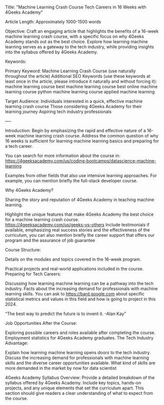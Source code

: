 Title: "Machine Learning Crash Course Tech Careers in 16 Weeks with 4Geeks Academy"

Article Length: Approximately 1000-1500 words

Objective: Craft an engaging article that highlights the benefits of a 16-week machine learning crash course, with a specific focus on why 4Geeks Academy stands out as the best choice. Explore how learning machine learning serves as a gateway to the tech industry, while providing insights into the syllabus offered by 4Geeks Academy.

Keywords:

Primary Keyword: Machine Learning Crash Course (use naturally throughout the article)
Additional SEO Keywords (use these keywords at least once in the article, please introduce it naturally and without forcing it):
machine learning course 
best machine learning course 
best online machine learning course 
python machine learning course 
applied machine learning


Target Audience:
Individuals interested in a quick, effective machine learning crash course
Those considering 4Geeks Academy for their learning journey
Aspiring tech industry professionals

—-


Introduction:
Begin by emphasizing the rapid and effective nature of a 16-week machine learning crash course. Address the common question of why 16 weeks is sufficient for learning machine learning basics and preparing for a tech career.

You can search for more information about the course in: https://4geeksacademy.com/us/coding-bootcamps/datascience-machine-learning

Examples from other fields that also use intensive learning approaches.
For example, you can mention briefly the full-stack developer course. 



Why 4Geeks Academy?

Sharing the story and reputation of 4Geeks Academy in teaching machine learning.


Highlight the unique features that make 4Geeks Academy the best choice for a machine learning crash course. https://4geeksacademy.com/us/geeks-vs-others
 Include testimonials if available, emphasizing real success stories and the effectiveness of the curriculum,  you can also mention briefly the career support that offers our program  and the  assurance of job guarantee





Course Structure:

Details on the modules and topics covered in the 16-week program.



Practical projects and real-world applications included in the course.
Preparing for Tech Careers:




Discussing how learning machine learning can be a pathway into the tech industry.
Facts about the increasing demand for professionals with machine learning skills.
You can ask to https://bard.google.com about specific statistical metrics and values in this field and how is going to project in this 2024. 

“The best way to predict the future is to invent it. -Alan Kay”




Job Opportunities After the Course:

Exploring possible careers and roles available after completing the course.
Employment statistics for 4Geeks Academy graduates.
The Tech Industry Advantage:


Explain how learning machine learning opens doors to the tech industry. Discuss the increasing demand for professionals with machine learning skills and the diverse career opportunities available. 
What kind of skills are more demanded in the market by now for data scientist 



4Geeks Academy Syllabus Overview:
Provide a detailed breakdown of the syllabus offered by 4Geeks Academy. Include key topics, hands-on projects, and any unique elements that set the curriculum apart. This section should give readers a clear understanding of what to expect from the course.
